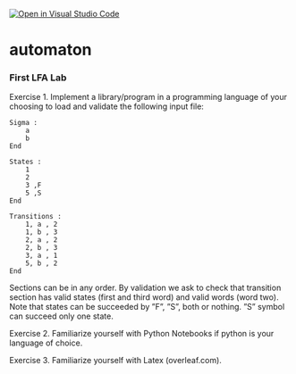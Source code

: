 [![Open in Visual Studio Code](https://classroom.github.com/assets/open-in-vscode-f059dc9a6f8d3a56e377f745f24479a46679e63a5d9fe6f495e02850cd0d8118.svg)](https://classroom.github.com/online_ide?assignment_repo_id=7137750&assignment_repo_type=AssignmentRepo)

# automaton

### First LFA Lab

Exercise 1. Implement a library/program in a programming language of your
choosing to load and validate the following input file:

```
Sigma :
    a
    b
End

States :
    1
    2
    3 ,F
    5 ,S
End

Transitions :
    1, a , 2
    1, b , 3
    2, a , 2
    2, b , 3
    3, a , 1
    5, b , 2
End
```

Sections can be in any order. By validation we ask to check that transition
section has valid states (first and third word) and valid words (word two). Note
that states can be succeeded by ”F”, ”S”, both or nothing. ”S” symbol can
succeed only one state.

Exercise 2. Familiarize yourself with Python Notebooks if python is your language of choice.

Exercise 3. Familiarize yourself with Latex (overleaf.com).
